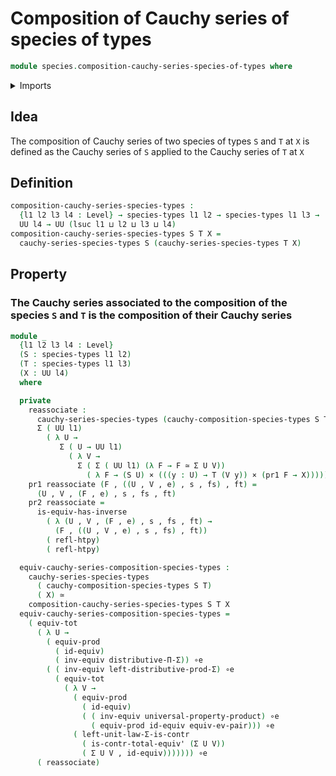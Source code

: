 # Composition of Cauchy series of species of types

```agda
module species.composition-cauchy-series-species-of-types where
```

<details><summary>Imports</summary>

```agda
open import foundation.cartesian-product-types
open import foundation.dependent-pair-types
open import foundation.equivalences
open import foundation.functoriality-cartesian-product-types
open import foundation.functoriality-dependent-pair-types
open import foundation.homotopies
open import foundation.type-arithmetic-dependent-pair-types
open import foundation.type-theoretic-principle-of-choice
open import foundation.univalence
open import foundation.universal-property-cartesian-product-types
open import foundation.universal-property-dependent-pair-types
open import foundation.universe-levels

open import species.cauchy-composition-species-of-types
open import species.cauchy-series-species-of-types
open import species.species-of-types
```

</details>

## Idea

The composition of Cauchy series of two species of types `S` and `T` at `X` is
defined as the Cauchy series of `S` applied to the Cauchy series of `T` at `X`

## Definition

```agda
composition-cauchy-series-species-types :
  {l1 l2 l3 l4 : Level} → species-types l1 l2 → species-types l1 l3 →
  UU l4 → UU (lsuc l1 ⊔ l2 ⊔ l3 ⊔ l4)
composition-cauchy-series-species-types S T X =
  cauchy-series-species-types S (cauchy-series-species-types T X)
```

## Property

### The Cauchy series associated to the composition of the species `S` and `T` is the composition of their Cauchy series

```agda
module _
  {l1 l2 l3 l4 : Level}
  (S : species-types l1 l2)
  (T : species-types l1 l3)
  (X : UU l4)
  where

  private
    reassociate :
      cauchy-series-species-types (cauchy-composition-species-types S T) X ≃
      Σ ( UU l1)
        ( λ U →
           Σ ( U → UU l1)
             ( λ V →
               Σ ( Σ ( UU l1) (λ F → F ≃ Σ U V))
                 ( λ F → (S U) × (((y : U) → T (V y)) × (pr1 F → X)))))
    pr1 reassociate (F , ((U , V , e) , s , fs) , ft) =
      (U , V , (F , e) , s , fs , ft)
    pr2 reassociate =
      is-equiv-has-inverse
        ( λ (U , V , (F , e) , s , fs , ft) →
          (F , ((U , V , e) , s , fs) , ft))
        ( refl-htpy)
        ( refl-htpy)

  equiv-cauchy-series-composition-species-types :
    cauchy-series-species-types
      ( cauchy-composition-species-types S T)
      ( X) ≃
    composition-cauchy-series-species-types S T X
  equiv-cauchy-series-composition-species-types =
    ( equiv-tot
      ( λ U →
        ( equiv-prod
          ( id-equiv)
          ( inv-equiv distributive-Π-Σ)) ∘e
        ( ( inv-equiv left-distributive-prod-Σ) ∘e
          ( equiv-tot
            ( λ V →
              ( equiv-prod
                ( id-equiv)
                ( ( inv-equiv universal-property-product) ∘e
                  ( equiv-prod id-equiv equiv-ev-pair))) ∘e
              ( left-unit-law-Σ-is-contr
                ( is-contr-total-equiv' (Σ U V))
                ( Σ U V , id-equiv))))))) ∘e
      ( reassociate)
```
